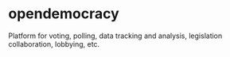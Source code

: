 opendemocracy
=============

Platform for voting, polling, data tracking and analysis, legislation collaboration, lobbying, etc.
